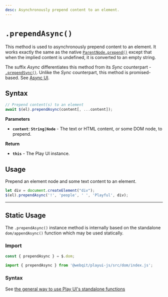 ```yaml
---
desc: Asynchronously prepend content to an element.
---
```

# `.prependAsync()`

This method is used to asynchronously prepend content to an element. It works exactly the same as the native [`ParentNode.prepend()`](https://developer.mozilla.org/en-US/docs/Web/API/ParentNode/prepend) except that when the implied content is undefined, it is converted to an empty string.

The suffix *Async* differentiates this method from its *Sync* counterpart - [`.prependSync()`](../prependsync). Unlike the *Sync* counterpart, this method is promised-based. See [Async UI](../../overview#meet-async-ui).

## Syntax

```js
// Prepend content(s) to an element
await $(el).prependAsync(content[, ...content]);
```

**Parameters**

+ **`content`**: **`String|Node`** - The text or HTML content, or some DOM node, to prepend.

**Return**

+ **`this`** - The Play UI instance.

## Usage

Prepend an element node and some text content to an element.

```js
let div = document.createElement("div");
$(el).prependAsync('!', 'people', ' ', 'Playful', div);
```

------

## Static Usage

The `.prependAsync()` instance method is internally based on the standalone `dom/appendAsync()` function which may be used statically.

### Import

```js
const { prependAsync } = $.dom;
```
```js
import { prependAsync } from '@webqit/playui-js/src/dom/index.js';
```

### Syntax

See [the general way to use Play UI's standalone functions](../../../overview#use-as-descrete-utilities)